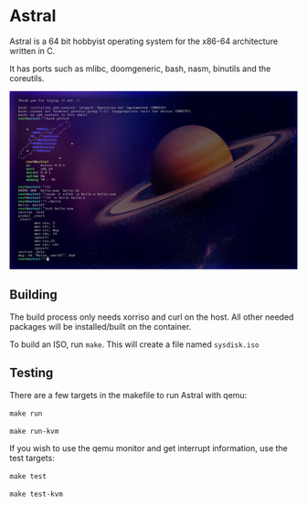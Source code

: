 # Astral

Astral is a 64 bit hobbyist operating system for the x86-64 architecture written in C.

It has ports such as mlibc, doomgeneric, bash, nasm, binutils and the coreutils.

![](https://raw.githubusercontent.com/Mathewnd/Astral/main/gh-stuff/screenie.png)

## Building

The build process only needs xorriso and curl on the host. All other needed packages will be installed/built on the container.

To build an ISO, run ``make``. This will create a file named ``sysdisk.iso``

## Testing

There are a few targets in the makefile to run Astral with qemu:

``make run``

``make run-kvm``

If you wish to use the qemu monitor and get interrupt information, use the test targets:

``make test``

``make test-kvm``

